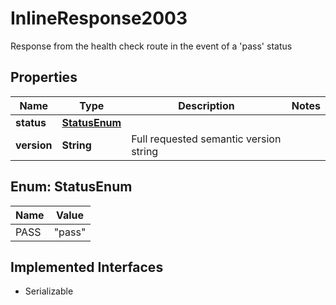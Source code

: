 

# InlineResponse2003

Response from the health check route in the event of a 'pass' status

## Properties

Name | Type | Description | Notes
------------ | ------------- | ------------- | -------------
**status** | [**StatusEnum**](#StatusEnum) |  | 
**version** | **String** | Full requested semantic version string | 



## Enum: StatusEnum

Name | Value
---- | -----
PASS | &quot;pass&quot;


## Implemented Interfaces

* Serializable


